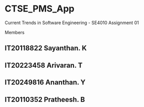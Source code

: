 # CTSE_PMS_App

Current Trends in Software Engineering - SE4010  Assignment 01

Members 

## IT20118822   Sayanthan. K 
## IT20223458   Arivaran. T
## IT20249816   Ananthan. Y
## IT20110352   Pratheesh. B

